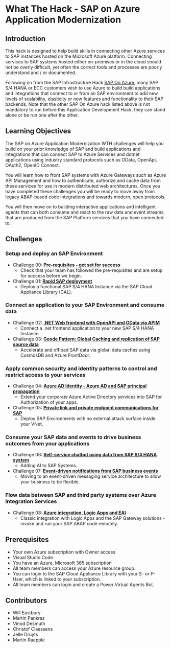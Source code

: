 # What The Hack - SAP on Azure Application Modernization

## Introduction 

This hack is designed to help build skills in connecting other Azure services to SAP instances hosted on the Microsoft Azure platform. Connecting services to SAP systems hosted either on-premises or in the cloud should not be overly difficult, yet often the correct tools and processes are poorly understood and / or documented.

Following on from the SAP Infrastructure Hack [SAP On Azure](../042-SAPOnAzure/README.md), many SAP S/4 HANA or ECC customers wish to use Azure to build build applications and integrations that connect to or from an SAP environment to add new levels of scalability, elasticity or new features and functionality to their SAP backends. Note that the other SAP On Azure hack listed above is not mandatory to run before this Application Development Hack, they can stand alone or be run one after the other. 

## Learning Objectives

The SAP on Azure Application Modernization WTH challenges will help you build on your prior knowledge of SAP and build applications and integrations that can connect SAP to Azure Services and dotnet applications using industry standard protocols such as OData, OpenApi, OAuth2, OpenID Connect. 

You will learn how to front SAP systems with Azure Gateways such as Azure API Management and how to authenticate, authorize and cache data from these services for use in modern distributed web architectures. Once you have completed these challenges you will be ready to move away from legacy ABAP-based code integrations and towards modern, open protocols.

You will then move on to building interactive applications and intelligent agents that can both consume and react to the raw data and event streams, that are produced from the SAP Platform services that you have connected to. 

## Challenges

### Setup and deploy an SAP Environment

- Challenge 00: **[Pre-requisites - get set for success](./Student/Challenge-00.md)**
	 - Check that your team has followed the pre-requisites and are setup for success before we begin.
- Challenge 01: **[Rapid SAP deployment](./Student/Challenge-01.md)**
	 - Deploy a functional SAP S/4 HANA Instance via the SAP Cloud Appliance Library (CAL).

### Connect an application to your SAP Environment and consume data

- Challenge 02: **[.NET Web frontend with OpenAPI and OData via APIM](./Student/Challenge-02.md)**
	 - Connect a .net frontend application to your new SAP S/4 HANA Instance.
- Challenge 03: **[Geode Pattern: Global Caching and replication of SAP source data](./Student/Challenge-03.md)**
	 - Accelerate and offload SAP data via global data caches using CosmosDB and Azure FrontDoor.

### Apply common security and identity patterns to control and restrict access to your services

- Challenge 04: **[Azure AD Identity - Azure AD and SAP principal propagation](./Student/Challenge-04.md)**
	 - Extend your corporate Azure Active Directory services into SAP for Authorization of your apps.
- Challenge 05: **[Private link and private endpoint communications for SAP](./Student/Challenge-05.md)**
	 - Deploy SAP Environments with no external attack surface inside your VNet.

### Consume your SAP data and events to drive business outcomes from your applications

- Challenge 06: **[Self-service chatbot using data from SAP S/4 HANA system](./Student/Challenge-06.md)**
	 - Adding AI to SAP Systems.
- Challenge 07: **[Event-driven notifications from SAP business events](./Student/Challenge-07.md)**
	 - Moving to an event-driven messaging service architecture to allow your business to be flexible.

### Flow data between SAP and third party systems over Azure Integration Services
- Challenge 08: **[Azure integration, Logic Apps and EAI](./Student/Challenge-08.md)**
	 - Classic integration with Logic Apps and the SAP Gateway solutions - invoke and run your SAP ABAP code remotely.

## Prerequisites
- Your own Azure subscription with Owner access
- Visual Studio Code
- You have an Azure, Microsoft 365 subscription
- All team members can access your Azure resource group.
- You can login to the SAP Cloud Appliance Library with your S- or P-User, which is linked to your subscription.
- All team members can login and create a Power Virtual Agents Bot. 

## Contributors
- Will Eastbury
- Martin Pankraz
- Vinod Desmuth
- Christof Claessens
- Jelle Druyts
- Martin Raepple 
